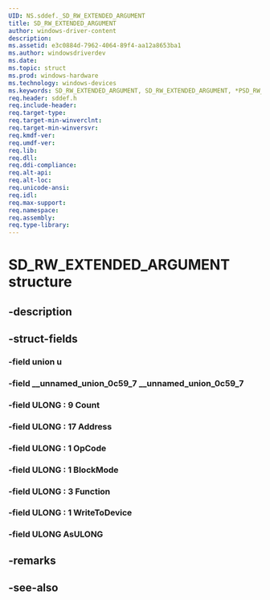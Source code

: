 ```yaml
---
UID: NS.sddef._SD_RW_EXTENDED_ARGUMENT
title: SD_RW_EXTENDED_ARGUMENT
author: windows-driver-content
description: 
ms.assetid: e3c0884d-7962-4064-89f4-aa12a8653ba1
ms.author: windowsdriverdev
ms.date: 
ms.topic: struct
ms.prod: windows-hardware
ms.technology: windows-devices
ms.keywords: SD_RW_EXTENDED_ARGUMENT, SD_RW_EXTENDED_ARGUMENT, *PSD_RW_EXTENDED_ARGUMENT
req.header: sddef.h
req.include-header:
req.target-type:
req.target-min-winverclnt:
req.target-min-winversvr:
req.kmdf-ver:
req.umdf-ver:
req.lib:
req.dll:
req.ddi-compliance:
req.alt-api:
req.alt-loc:
req.unicode-ansi:
req.idl:
req.max-support:
req.namespace:
req.assembly:
req.type-library:
---
```


# SD_RW_EXTENDED_ARGUMENT structure

## -description



## -struct-fields

### -field union u			
 	
### -field __unnamed_union_0c59_7 __unnamed_union_0c59_7			
 	
### -field ULONG  : 9 Count			
 	
### -field ULONG  : 17 Address			
 	
### -field ULONG  : 1 OpCode			
 	
### -field ULONG  : 1 BlockMode			
 	
### -field ULONG  : 3 Function			
 	
### -field ULONG  : 1 WriteToDevice			
 	
### -field ULONG AsULONG			
 	
## -remarks

## -see-also